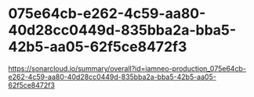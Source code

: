 # 075e64cb-e262-4c59-aa80-40d28cc0449d-835bba2a-bba5-42b5-aa05-62f5ce8472f3
https://sonarcloud.io/summary/overall?id=iamneo-production_075e64cb-e262-4c59-aa80-40d28cc0449d-835bba2a-bba5-42b5-aa05-62f5ce8472f3
